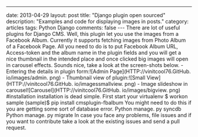---
date: 2013-04-29
layout: post
title: "Django plugin open sourced"
description: "Examples and code for displaying images in posts."
category: articles
tags: Python Django
comments: false
--- There are lot of useful plugins for Django CMS.
Well, this plugin let you use the images from a Facebook Album. Currently it supports fetching images from Photo Album of a Facebook Page. All you need to do is to put Facebook Album URL, Access-token and the album name in the plugin fields and you will get a nice thumbnail in the intended place and once clicked big images will open in carousel effects. Sounds nice, take a look at the screen-shots below. - Entering the details in plugin form:![Admin Page](HTTP://vinitcool76.GitHub. io/images/admin. png) - Thumbnail view of plugin:![Small View] (HTTP://vinitcool76.GitHub. io/imagessmallview. png) - Image slideshow in carousel![Carousel](HTTP://vinitcool76.GitHub. io/images/bigview. png) #installation installation is dead simple. First start your virtualenv $ workon sample (sample)$ pip install cmsplugin-fbalbum You might need to do this if you are getting some sort of database error. Python manage. py syncdb Python manage. py migrate In case you face any problems, file issues and if you want to contribute take a look at the existing issues and send a pull request. 